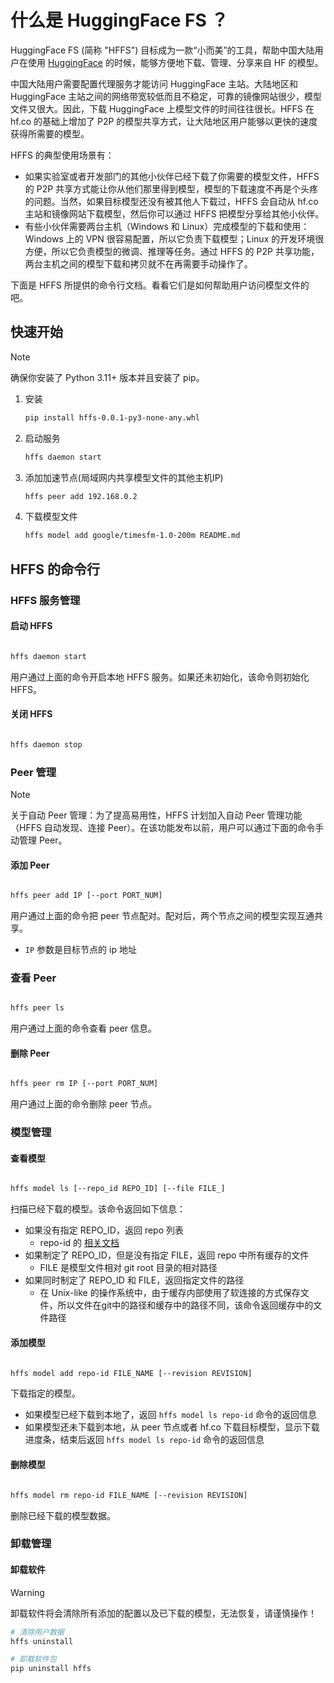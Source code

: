 # 什么是 HuggingFace FS ？

HuggingFace FS (简称 "HFFS") 目标成为一款“小而美”的工具，帮助中国大陆用户在使用 [HuggingFace](huggingface.co) 的时候，能够方便地下载、管理、分享来自 HF 的模型。

中国大陆用户需要配置代理服务才能访问 HuggingFace 主站。大陆地区和 HuggingFace 主站之间的网络带宽较低而且不稳定，可靠的镜像网站很少，模型文件又很大。因此，下载 HuggingFace 上模型文件的时间往往很长。HFFS 在 hf.co 的基础上增加了 P2P 的模型共享方式，让大陆地区用户能够以更快的速度获得所需要的模型。

HFFS 的典型使用场景有：

- 如果实验室或者开发部门的其他小伙伴已经下载了你需要的模型文件，HFFS 的 P2P 共享方式能让你从他们那里得到模型，模型的下载速度不再是个头疼的问题。当然，如果目标模型还没有被其他人下载过，HFFS 会自动从 hf.co 主站和镜像网站下载模型，然后你可以通过 HFFS 把模型分享给其他小伙伴。
- 有些小伙伴需要两台主机（Windows 和 Linux）完成模型的下载和使用：Windows 上的 VPN 很容易配置，所以它负责下载模型；Linux 的开发环境很方便，所以它负责模型的微调、推理等任务。通过 HFFS 的 P2P 共享功能，两台主机之间的模型下载和拷贝就不在再需要手动操作了。

下面是 HFFS 所提供的命令行文档。看看它们是如何帮助用户访问模型文件的吧。

## 快速开始

> [!NOTE]
> 确保你安装了 Python 3.11+ 版本并且安装了 pip。

1. 安装

   ```bash
   pip install hffs-0.0.1-py3-none-any.whl
   ```

2. 启动服务

   ```bash
   hffs daemon start
   ```

3. 添加加速节点(局域网内共享模型文件的其他主机IP)

   ```bash
   hffs peer add 192.168.0.2
   ```

4. 下载模型文件

   ```bash
   hffs model add google/timesfm-1.0-200m README.md
   ```

## HFFS 的命令行

### HFFS 服务管理

#### 启动 HFFS

```bash

hffs daemon start

```

用户通过上面的命令开启本地 HFFS 服务。如果还未初始化，该命令则初始化 HFFS。

#### 关闭 HFFS

```bash

hffs daemon stop

```

### Peer 管理

> [!NOTE]
> 关于自动 Peer 管理：为了提高易用性，HFFS 计划加入自动 Peer 管理功能（HFFS 自动发现、连接 Peer）。在该功能发布以前，用户可以通过下面的命令手动管理 Peer。

#### 添加 Peer

```bash

hffs peer add IP [--port PORT_NUM]

```

用户通过上面的命令把 peer 节点配对。配对后，两个节点之间的模型实现互通共享。

- `IP` 参数是目标节点的 ip 地址

### 查看 Peer

```bash

hffs peer ls

```

用户通过上面的命令查看 peer 信息。

#### 删除 Peer

```bash

hffs peer rm IP [--port PORT_NUM]

```

用户通过上面的命令删除 peer 节点。

### 模型管理

#### 查看模型

```bash

hffs model ls [--repo_id REPO_ID] [--file FILE_]

```

扫描已经下载的模型。该命令返回如下信息：
- 如果没有指定 REPO_ID，返回 repo 列表
   - repo-id 的 [相关文档](https://huggingface.co/docs/hub/en/api#get-apimodelsrepoid-or-apimodelsrepoidrevisionrevision)
- 如果制定了 REPO_ID，但是没有指定 FILE，返回 repo 中所有缓存的文件
   - FILE 是模型文件相对 git root 目录的相对路径
- 如果同时制定了 REPO_ID 和 FILE，返回指定文件的路径
   - 在 Unix-like 的操作系统中，由于缓存内部使用了软连接的方式保存文件，所以文件在git中的路径和缓存中的路径不同，该命令返回缓存中的文件路径


#### 添加模型

```bash

hffs model add repo-id FILE_NAME [--revision REVISION]

```

下载指定的模型。

- 如果模型已经下载到本地了，返回 `hffs model ls repo-id` 命令的返回信息
- 如果模型还未下载到本地，从 peer 节点或者 hf.co 下载目标模型，显示下载进度条，结束后返回 `hffs model ls repo-id` 命令的返回信息

#### 删除模型

```bash

hffs model rm repo-id FILE_NAME [--revision REVISION]

```

删除已经下载的模型数据。

### 卸载管理

#### 卸载软件

> [!WARNING]
>
> 卸载软件将会清除所有添加的配置以及已下载的模型，无法恢复，请谨慎操作！

```bash
# 清除用户数据
hffs uninstall

# 卸载软件包
pip uninstall hffs
```

